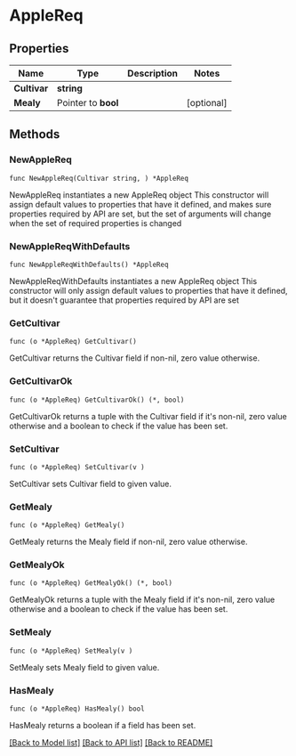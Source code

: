 # AppleReq

## Properties

Name | Type | Description | Notes
------------ | ------------- | ------------- | -------------
**Cultivar** | **string** |  | 
**Mealy** | Pointer to **bool** |  | [optional] 

## Methods

### NewAppleReq

`func NewAppleReq(Cultivar string, ) *AppleReq`

NewAppleReq instantiates a new AppleReq object
This constructor will assign default values to properties that have it defined,
and makes sure properties required by API are set, but the set of arguments
will change when the set of required properties is changed

### NewAppleReqWithDefaults

`func NewAppleReqWithDefaults() *AppleReq`

NewAppleReqWithDefaults instantiates a new AppleReq object
This constructor will only assign default values to properties that have it defined,
but it doesn't guarantee that properties required by API are set

### GetCultivar

`func (o *AppleReq) GetCultivar() `

GetCultivar returns the Cultivar field if non-nil, zero value otherwise.

### GetCultivarOk

`func (o *AppleReq) GetCultivarOk() (*, bool)`

GetCultivarOk returns a tuple with the Cultivar field if it's non-nil, zero value otherwise
and a boolean to check if the value has been set.

### SetCultivar

`func (o *AppleReq) SetCultivar(v )`

SetCultivar sets Cultivar field to given value.


### GetMealy

`func (o *AppleReq) GetMealy() `

GetMealy returns the Mealy field if non-nil, zero value otherwise.

### GetMealyOk

`func (o *AppleReq) GetMealyOk() (*, bool)`

GetMealyOk returns a tuple with the Mealy field if it's non-nil, zero value otherwise
and a boolean to check if the value has been set.

### SetMealy

`func (o *AppleReq) SetMealy(v )`

SetMealy sets Mealy field to given value.

### HasMealy

`func (o *AppleReq) HasMealy() bool`

HasMealy returns a boolean if a field has been set.


[[Back to Model list]](../README.md#documentation-for-models) [[Back to API list]](../README.md#documentation-for-api-endpoints) [[Back to README]](../README.md)


